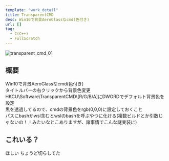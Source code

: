 ```yaml
---
template: "work_detail"
title: TransparentCMD
desc: Win10で背景AeroGlassなcmd(色付き)
url: []
tag:
  - C(C++)
  - FullScratch
---
```

![transparent_cmd_01](/pic/transparent_cmd_01.png)
## 概要
Win10で背景AeroGlassなcmd(色付き)  
タイトルバーの右クリックから背景色変更  
HKCU\\Software\\TransparentCMD\\[R/G/B/A]にDWORDでデフォルト背景色を設定  
黒を透過してるので、cmdの背景色をrgb(0,0,0)に設定しておくこと  
パスにbashかwsl含むとwslのbashを呼ぶやつに化ける(複数ビルドとか引数じゃないの！！みたいなとこありますが、諸事情でこんな謎実装に)

## これいる？
ほしい ちょうど切らしてた  
